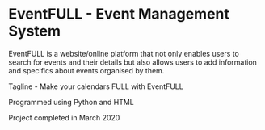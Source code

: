# EventFULL - Event Management System

EventFULL is a website/online platform that not only enables users to search for events and their details but also allows users to add information and specifics about events organised by them.

Tagline - Make your calendars FULL with EventFULL

Programmed using Python and HTML

Project completed in March 2020
